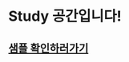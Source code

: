 # Study 공간입니다!

## [샘플 확인하러가기](https://github.com/Yeoboya-Android-Study/Yeoboya-Android-Study/blob/main/sample.md)
